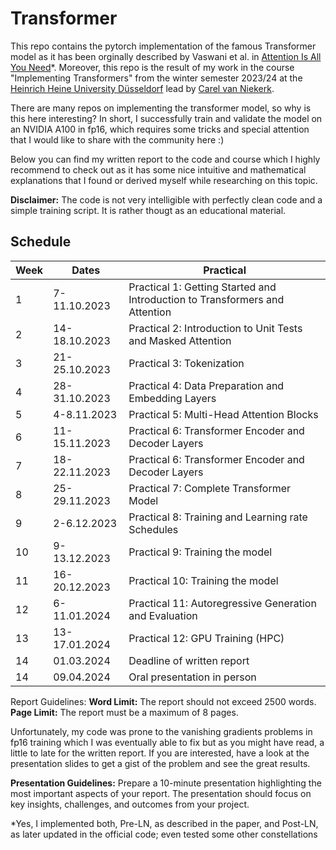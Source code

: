 # Transformer

This repo contains the pytorch implementation of the famous Transformer model as it has been orginally described by Vaswani et al. in [Attention Is All You Need](https://arxiv.org/abs/1706.03762)*. Moreover, this repo is the result of my work in the course "Implementing Transformers" from the winter semester 2023/24 at the [Heinrich Heine University Düsseldorf](https://www.heicad.hhu.de/lehre/masters-programme-ai-and-data-science) lead by [Carel van Niekerk](https://carelvniekerk.github.io/). 

There are many repos on implementing the transformer model, so why is this here interesting? In short, I successfully train and validate the model on an NVIDIA A100 in fp16, which requires some tricks and special attention that I would like to share with the community here :) 

Below you can find my written report to the code and course which I highly recommend to check out as it has some nice intuitive and mathematical explanations that I found or derived myself while researching on this topic.

**Disclaimer:** The code is not very intelligible with perfectly clean code and a simple training script. It is rather thougt as an educational material.

## Schedule

| Week | Dates         | Practical                                              |
|------|---------------|--------------------------------------------------------|
| 1    | 7-11.10.2023  | Practical 1: Getting Started and Introduction to Transformers and Attention |
| 2    | 14-18.10.2023 | Practical 2: Introduction to Unit Tests and Masked Attention |
| 3    | 21-25.10.2023 | Practical 3: Tokenization                              |
| 4    | 28-31.10.2023 | Practical 4: Data Preparation and Embedding Layers     |
| 5    | 4-8.11.2023   | Practical 5: Multi-Head Attention Blocks               |
| 6    | 11-15.11.2023 | Practical 6: Transformer Encoder and Decoder Layers    |        
| 7    | 18-22.11.2023 | Practical 6: Transformer Encoder and Decoder Layers    | 
| 8    | 25-29.11.2023 | Practical 7: Complete Transformer Model                | 
| 9    | 2-6.12.2023   | Practical 8: Training and Learning rate Schedules      |                                                
| 10   | 9-13.12.2023  | Practical 9: Training the model                        |
| 11   | 16-20.12.2023 | Practical 10: Training the model                       |                                               
| 12   | 6-11.01.2024  | Practical 11: Autoregressive Generation and Evaluation |                                                
| 13   | 13-17.01.2024 | Practical 12: GPU Training (HPC)                       |                                                
| 14   | 01.03.2024    | Deadline of written report                             |  
| 14   | 09.04.2024    | Oral presentation in person                            | 

Report Guidelines:
**Word Limit:** The report should not exceed 2500 words.
**Page Limit:** The report must be a maximum of 8 pages.

Unfortunately, my code was prone to the vanishing gradients problems in fp16 training which I was eventually able to fix but as you might have read, a little to late for the written report. If you are interested, have a look at the presentation slides to get a gist of the problem and see the great results.

**Presentation Guidelines:**
Prepare a 10-minute presentation highlighting the most important aspects of your report.
The presentation should focus on key insights, challenges, and outcomes from your project.


*Yes, I implemented both, Pre-LN, as described in the paper, and Post-LN, as later updated in the official code; even tested some other constellations
